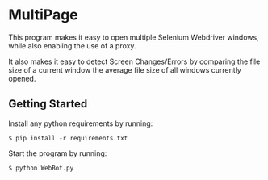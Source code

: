 # MultiPage

This program makes it easy to open multiple Selenium Webdriver windows, while also enabling the use of a proxy.

It also makes it easy to detect Screen Changes/Errors by comparing the file size of a current window the average file size of all windows currently opened.  

## Getting Started

Install any python requirements by running:

```$ pip install -r requirements.txt```

Start the program by running:

```$ python WebBot.py```